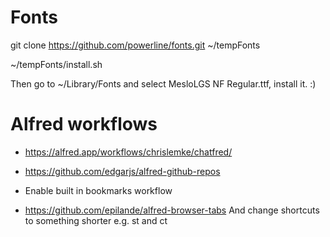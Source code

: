 # Fonts

git clone https://github.com/powerline/fonts.git ~/tempFonts

~/tempFonts/install.sh

Then go to ~/Library/Fonts and select MesloLGS NF Regular.ttf, install it. :)

# Alfred workflows

- https://alfred.app/workflows/chrislemke/chatfred/

- https://github.com/edgarjs/alfred-github-repos

- Enable built in bookmarks workflow

- https://github.com/epilande/alfred-browser-tabs
  And change shortcuts to something shorter e.g. st and ct
